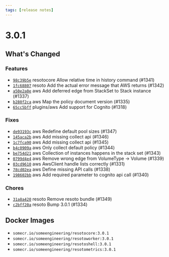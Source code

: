 ```yaml
---
tags: [release notes]
---
```


# 3.0.1

## What's Changed

### Features

- [`98c39b5e`](https://github.com/someengineering/resoto/commit/98c39b5e) <span class="badge badge--secondary">resotocore</span> Allow relative time in history command (#1341)
- [`1fc68807`](https://github.com/someengineering/resoto/commit/1fc68807) <span class="badge badge--secondary">resoto</span> Add the actual error message that AWS returns (#1342)
- [`a50e2a0e`](https://github.com/someengineering/resoto/commit/a50e2a0e) <span class="badge badge--secondary">aws</span> Add deferred edge from StackSet to Stack instance (#1337)
- [`b280f2ca`](https://github.com/someengineering/resoto/commit/b280f2ca) <span class="badge badge--secondary">aws</span> Map the policy document version (#1335)
- [`65cc5bff`](https://github.com/someengineering/resoto/commit/65cc5bff) <span class="badge badge--secondary">plugins/aws</span> Add support for Cognito (#1318)

### Fixes

- [`de93193c`](https://github.com/someengineering/resoto/commit/de93193c) <span class="badge badge--secondary">aws</span> Redefine default pool sizes (#1347)
- [`145aca2b`](https://github.com/someengineering/resoto/commit/145aca2b) <span class="badge badge--secondary">aws</span> Add missing collect api (#1346)
- [`1c7fca90`](https://github.com/someengineering/resoto/commit/1c7fca90) <span class="badge badge--secondary">aws</span> Add missing collect api (#1345)
- [`b4c0909a`](https://github.com/someengineering/resoto/commit/b4c0909a) <span class="badge badge--secondary">aws</span> Only collect default policy (#1344)
- [`be754d21`](https://github.com/someengineering/resoto/commit/be754d21) <span class="badge badge--secondary">aws</span> Collection of instances happens in the stack set (#1343)
- [`0799d4e4`](https://github.com/someengineering/resoto/commit/0799d4e4) <span class="badge badge--secondary">aws</span> Remove wrong edge from VolumeType -> Volume (#1339)
- [`03cd9610`](https://github.com/someengineering/resoto/commit/03cd9610) <span class="badge badge--secondary">aws</span> AwsClient handle lists correctly (#1331)
- [`78cd02ea`](https://github.com/someengineering/resoto/commit/78cd02ea) <span class="badge badge--secondary">aws</span> Define missing API calls (#1338)
- [`198602bb`](https://github.com/someengineering/resoto/commit/198602bb) <span class="badge badge--secondary">aws</span> Add required parameter to cognito api call (#1340)

### Chores

- [`31a8a420`](https://github.com/someengineering/resoto/commit/31a8a420) <span class="badge badge--secondary">resoto</span> Remove resoto bundle (#1349)
- [`c2bff20a`](https://github.com/someengineering/resoto/commit/c2bff20a) <span class="badge badge--secondary">resoto</span> Bump 3.0.1 (#1334)

<!--truncate-->

## Docker Images

- `somecr.io/someengineering/resotocore:3.0.1`
- `somecr.io/someengineering/resotoworker:3.0.1`
- `somecr.io/someengineering/resotoshell:3.0.1`
- `somecr.io/someengineering/resotometrics:3.0.1`
